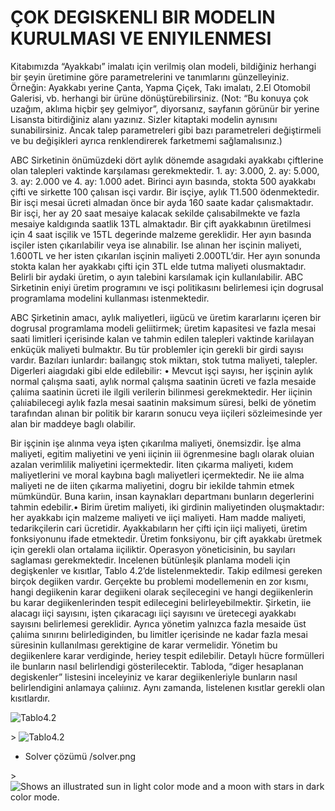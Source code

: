 # ÇOK DEGISKENLI BIR MODELIN KURULMASI VE ENIYILENMESI

Kitabımızda “Ayakkabı” imalatı için verilmiş olan modeli, bildiğiniz herhangi bir şeyin üretimine göre parametrelerini ve tanımlarını günzelleyiniz. Örneğin: Ayakkabı yerine Çanta, Yapma Çiçek, Takı imalatı, 2.El Otomobil Galerisi, vb. herhangi bir ürüne dönüştürebilirsiniz.  (Not: “Bu konuya çok uzağım, aklıma hiçbir şey gelmiyor”, diyorsanız, sayfanın görünür bir yerine Lisansta bitirdiğiniz alanı yazınız. Sizler kitaptaki modelin aynısını sunabilirsiniz. Ancak talep parametreleri gibi bazı parametreleri değiştirmeli ve bu değişikleri ayrıca renklendirerek farketmemi sağlamalısınız.)

ABC Sirketinin önümüzdeki dört aylık dönemde asagıdaki ayakkabı çiftlerine olan talepleri vaktinde karşılaması gerekmektedir. 1. ay: 3.000, 2. ay: 5.000, 3. ay: 2.000 ve 4. ay: 1.000 adet. Birinci ayın basında, stokta 500 ayakkabı çifti ve sirkette 100 çalısan isçi vardır. Bir isçiye, aylık T1.500 ödenmektedir. Bir isçi mesai ücreti almadan önce bir ayda 160 saate kadar çalısmaktadır. Bir isçi, her ay 20 saat mesaiye kalacak sekilde çalısabilmekte ve fazla mesaiye kaldıgında saatlik 13TL almaktadır. Bir çift ayakkabının üretilmesi için 4 saat isçilik ve 15TL degerinde malzeme gereklidir. Her ayın basında isçiler isten çıkarılabilir veya ise alınabilir. Ise alınan her isçinin maliyeti, 1.600TL ve her isten çıkarılan isçinin maliyeti 2.000TL’dir. Her ayın sonunda stokta kalan her ayakkabı çifti için 3TL elde tutma maliyeti olusmaktadır. Belirli bir aydaki üretim, o ayın talebini karsılamak için kullanılabilir. ABC Sirketinin eniyi üretim programını ve isçi politikasını belirlemesi için dogrusal programlama modelini kullanması istenmektedir.

ABC Şirketinin amacı, aylık maliyetleri, iigücü ve üretim kararlarını içeren bir dogrusal programlama modeli geliitirmek; üretim kapasitesi ve fazla mesai saati limitleri içerisinde kalan ve tahmin edilen talepleri vaktinde kariılayan enküçük maliyeti bulmaktır. Bu tür problemler için gerekli bir girdi sayısı vardır. Bazıları iunlardır: bailangıç stok miktarı, stok tutma maliyeti, talepler. Digerleri aiagıdaki gibi elde edilebilir: • Mevcut işçi sayısı, her işçinin aylık normal çalışma saati, aylık normal çalışma saatinin ücreti ve fazla mesaide çalıima saatinin ücreti ile ilgili verilerin bilinmesi gerekmektedir. Her iiçinin çalıiabilecegi aylık fazla mesai saatinin maksimum süresi, belki de yönetim tarafından alınan bir politik bir kararın sonucu veya iiçileri sözleimesinde yer alan bir maddeye baglı olabilir.

Bir işçinin işe alınma veya işten çıkarılma maliyeti, önemsizdir. İşe alma maliyeti, egitim maliyetini ve yeni iiçinin iii ögrenmesine baglı olarak oluian azalan verimlilik maliyetini içermektedir. Iiten çıkarma maliyeti, kıdem maliyetlerini ve moral kaybına baglı maliyetleri içermektedir. Ne iie alma maliyeti ne de iiten çıkarma maliyetini, dogru bir iekilde tahmin etmek mümkündür. Buna kariın, insan kaynakları departmanı bunların degerlerini tahmin edebilir.• Birim üretim maliyeti, iki girdinin maliyetinden oluşmaktadır: her ayakkabı için malzeme maliyeti ve iiçi maliyeti. Ham madde maliyeti, tedarikçilerin cari ücretidir. Ayakkabıların her çifti için iiçi maliyeti, üretim fonksiyonunu ifade etmektedir. Üretim fonksiyonu, bir çift ayakkabı üretmek için gerekli olan ortalama iiçiliktir. Operasyon yöneticisinin, bu sayıları saglaması gerekmektedir.
Incelenen bütünleşik planlama modeli için degişkenler ve kısıtlar, Tablo 4.2’de listelenmektedir. Takip edilmesi gereken birçok degiiken vardır. Gerçekte bu problemi modellemenin en zor kısmı, hangi degiikenin karar degiikeni olarak seçilecegini ve hangi degiikenlerin bu karar degiikenlerinden tespit edilecegini belirleyebilmektir. Şirketin, iie alacagı iiçi sayısını, işten çıkaracagı iiçi sayısını ve üretecegi ayakkabı sayısını belirlemesi gereklidir. Ayrıca yönetim yalnızca fazla mesaide üst çalıima sınırını belirlediginden, bu limitler içerisinde ne kadar fazla mesai süresinin kullanılması gerektigine de karar vermelidir. Yönetim bu degiikenlere karar verdiginde, heriey tespit edilebilir. Detaylı hücre formülleri ile bunların nasıl belirlendigi gösterilecektir. Tabloda, “diger hesaplanan degiskenler” listesini inceleyiniz ve karar degiikenleriyle bunların nasıl belirlendigini anlamaya çalıiınız. Aynı zamanda, listelenen kısıtlar gerekli olan kısıtlardır.

![Tablo4.2](/solver.png)

<picture>
  <source media="(prefers-color-scheme: dark)" srcset="/tablo4.2.png">>
  <img alt="Tablo4.2" src="/tablo4.2.png">
</picture>

* Solver çözümü 
/solver.png

<picture>
  <source media="(prefers-color-scheme: dark)" srcset="/solver.png">>
  <img alt="Shows an illustrated sun in light color mode and a moon with stars in dark color mode." src="/solver.png">
</picture>